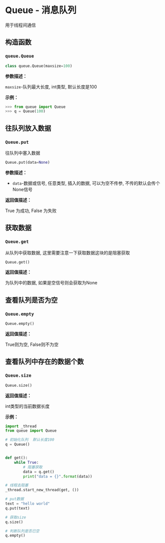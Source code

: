 # Queue - 消息队列

用于线程间通信


## 构造函数

### `queue.Queue`

```python
class queue.Queue(maxsize=100)
```

**参数描述：**

`maxsize`-队列最大长度,   int类型,  默认长度是100

**示例：**

```python
>>> from queue import Queue
>>> q = Queue(100)
```



## 往队列放入数据

### `Queue.put`

往队列中塞入数据

```python
Queue.put(data=None)
```

**参数描述：**

* `data`-数据或信号,  任意类型,   插入的数据, 可以为空不传参, 不传的默认会传个None信号

**返回值描述：**

True 为成功, False 为失败



## 获取数据

### `Queue.get`

从队列中获取数据, 这里需要注意一下获取数据这块的是阻塞获取

```python
Queue.get()
```

**返回值描述：**

为队列中的数据, 如果是空信号则会获取为None



## 查看队列是否为空

### `Queue.empty`

```python
Queue.empty()
```

**返回值描述：**

True则为空, False则不为空



## 查看队列中存在的数据个数

### `Queue.size`

```python
Queue.size()
```

**返回值描述：**

int类型的当前数据长度



**示例：**

```python
import _thread
from queue import Queue

# 初始化队列  默认长度100
q = Queue()


def get():
    while True:
        # 阻塞获取
        data = q.get()
        print("data = {}".format(data))

# 线程去阻塞
_thread.start_new_thread(get, ())

# put数据
text = "hello world"
q.put(text)

# 获取size
q.size()

# 判断队列是否已空
q.empty()
```